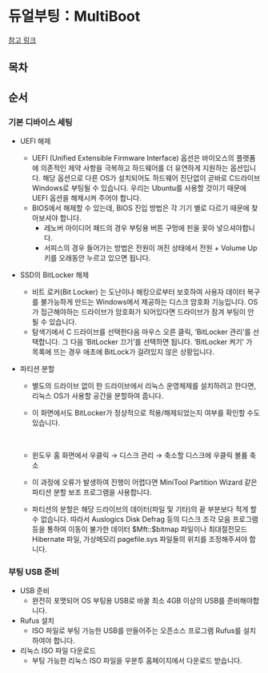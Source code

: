 # 듀얼부팅：MultiBoot

[참고 링크](https://snowdeer.github.io/mac-os/2020/10/27/how-to-install-ubuntu-20p04-on-surface-pro-7/)

## 목차

## 순서

### 기본 디바이스 세팅

- UEFI 해제

  - UEFI (Unified Extensible Firmware Interface) 옵션은 바이오스의 플랫폼에 의존적인 제약 사항을 극복하고 하드웨어를 더 유연하게 지원하는 옵션입니다. 해당 옵션으로 다른 OS가 설치되어도 하드웨어 진단없이 곧바로 C드라이브 Windows로 부팅될 수 있습니다. 우리는 Ubuntu를 사용할 것이기 때문에 UEFI 옵션을 해제시켜 주어야 합니다.
  - BIOS에서 해제할 수 있는데, BIOS 진입 방법은 각 기기 별로 다르기 때문에 찾아보셔야 합니다.
    - 레노버 아이디어 패드의 경우 부팅용 버튼 구멍에 핀을 꽂아 넣으셔야합니다.
    - 서피스의 경우 들어가는 방법은 전원이 꺼진 상태에서 전원 + Volume Up 키를 오래동안 누르고 있으면 됩니다.

- SSD의 BitLocker 해제

  - 비트 로커(Bit Locker) 는 도난이나 해킹으로부터 보호하여 사용자 데이터 복구를 불가능하게 만드는 Windows에서 제공하는 디스크 암호화 기능입니다. OS가 접근해야하는 드라이브가 암호화가 되어있다면 드라이브가 잠겨 부팅이 안될 수 있습니다.
  - 탐색기에서 C 드라이브를 선택한다음 마우스 오른 클릭, ‘BitLocker 관리’를 선택합니다. 그 다음 ‘BitLocker 끄기’를 선택하면 됩니다. ‘BitLocker 켜기’ 가 목록에 뜨는 경우 애초에 BitLock가 걸려있지 않은 상황입니다.

- 파티션 분할

  - 별도의 드라이브 없이 한 드라이브에서 리눅스 운영체제를 설치하려고 한다면, 리눅스 OS가 사용할 공간을 분할하여 줍니다.
  - 이 화면에서도 BitLocker가 정상적으로 적용/해제되었는지 여부를 확인할 수도 있습니다.

    <br />

  - 윈도우 홈 화면에서 우클릭 → 디스크 관리 → 축소할 디스크에 우클릭 볼륨 축소
  - 이 과정에 오류가 발생하여 진행이 어렵다면 MiniTool Partition Wizard 같은 파티션 분할 보조 프로그램을 사용합니다.
  - 파티션의 분할은 해당 드라이브의 데이터(파일 및 기타)의 끝 부분보다 적게 할 수 없습니다. 따라서 Auslogics Disk Defrag 등의 디스크 조각 모음 프로그램등을 통하여 이동이 불가한 데이터 \$Mft::\$bitmap 파일이나 최대절전모드 Hibernate 파일, 가상메모리 pagefile.sys 파일들의 위치를 조정해주셔야 합니다.

### 부팅 USB 준비

- USB 준비
  - 완전히 포맷되어 OS 부팅용 USB로 바꿀 최소 4GB 이상의 USB를 준비해야합니다.
- Rufus 설치
  - ISO 파일로 부팅 가능한 USB를 만들어주는 오픈소스 프로그램 Rufus를 설치하여야 합니다.
- 리눅스 ISO 파일 다운로드
  - 부팅 가능한 리눅스 ISO 파일을 우분투 홈페이지에서 다운로드 받습니다.
